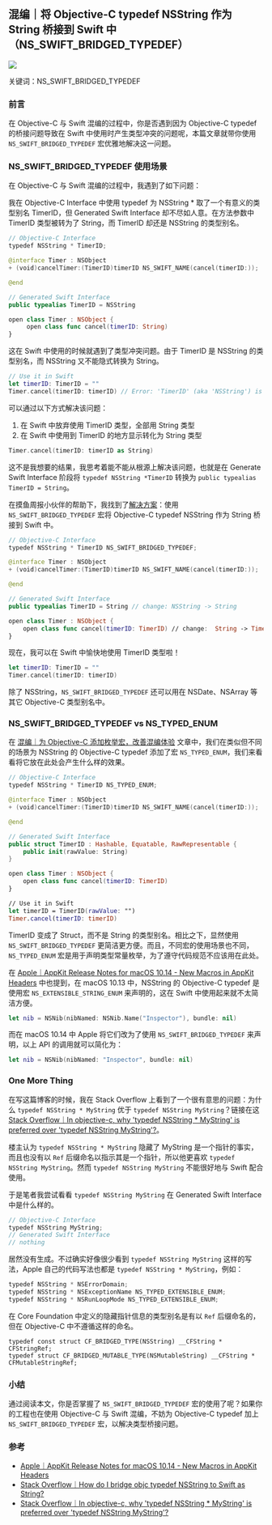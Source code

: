 ## 混编｜将 Objective-C typedef NSString 作为 String 桥接到 Swift 中（NS_SWIFT_BRIDGED_TYPEDEF）

![](https://cdn.nlark.com/yuque/0/2021/png/12376889/1634002390942-f364763e-db92-4079-80b1-46683722c37d.png?x-oss-process=image%2Fresize%2Cw_750%2Climit_0)

关键词：NS_SWIFT_BRIDGED_TYPEDEF

### 前言

在 Objective-C 与 Swift 混编的过程中，你是否遇到因为 Objective-C typedef 的桥接问题导致在 Swift 中使用时产生类型冲突的问题呢，本篇文章就带你使用 `NS_SWIFT_BRIDGED_TYPEDEF` 宏优雅地解决这一问题。

### NS_SWIFT_BRIDGED_TYPEDEF 使用场景

在 Objective-C 与 Swift 混编的过程中，我遇到了如下问题：

我在 Objective-C Interface 中使用 typedef 为 NSString * 取了一个有意义的类型别名 TimerID，但 Generated Swift Interface 却不尽如人意。在方法参数中 TimerID 类型被转为了 String，而 TimerID 却还是 NSString 的类型别名。

```swift
// Objective-C Interface
typedef NSString * TimerID;

@interface Timer : NSObject
+ (void)cancelTimer:(TimerID)timerID NS_SWIFT_NAME(cancel(timerID:));

@end

// Generated Swift Interface
public typealias TimerID = NSString

open class Timer : NSObject {
     open class func cancel(timerID: String)
}
```

这在 Swift 中使用的时候就遇到了类型冲突问题。由于 TimerID 是 NSString 的类型别名，而 NSString 又不能隐式转换为 String。

```swift
// Use it in Swift
let timerID: TimerID = ""
Timer.cancel(timerID: timerID) // Error: 'TimerID' (aka 'NSString') is not implicitly convertible to 'String'; did you mean to use 'as' to explicitly convert? Insert ' as String'
```

可以通过以下方式解决该问题：

1. 在 Swift 中放弃使用 TimerID 类型，全部用 String 类型
2. 在 Swift 中使用到 TimerID 的地方显示转化为 String 类型

```swift
Timer.cancel(timerID: timerID as String)
```

这不是我想要的结果，我思考着能不能从根源上解决该问题，也就是在 Generate Swift Interface 阶段将 `typedef NSString *TimerID` 转换为 `public typealias TimerID = String`。

在摸鱼周报小伙伴的帮助下，我找到了[解决方案](https://stackoverflow.com/questions/53219460/how-do-i-bridge-objc-typedef-nsstring-to-swift-as-string)：使用 `NS_SWIFT_BRIDGED_TYPEDEF` 宏将 Objective-C typedef NSString 作为 String 桥接到 Swift 中。

```swift
// Objective-C Interface
typedef NSString * TimerID NS_SWIFT_BRIDGED_TYPEDEF;

@interface Timer : NSObject
+ (void)cancelTimer:(TimerID)timerID NS_SWIFT_NAME(cancel(timerID:));

@end

// Generated Swift Interface
public typealias TimerID = String // change: NSString -> String

open class Timer : NSObject {
    open class func cancel(timerID: TimerID) // change:  String -> TimerID
}
```

现在，我可以在 Swift 中愉快地使用 TimerID 类型啦！

```swift
let timerID: TimerID = ""
Timer.cancel(timerID: timerID) 
```

除了 NSString，`NS_SWIFT_BRIDGED_TYPEDEF` 还可以用在 NSDate、NSArray 等其它 Objective-C 类型别名中。

### NS_SWIFT_BRIDGED_TYPEDEF vs NS_TYPED_ENUM

在 [混编｜为 Objective-C 添加枚举宏，改善混编体验](https://github.com/teney97/Objective-C-Style-Guide/blob/main/Content/%E6%B7%B7%E7%BC%96%EF%BD%9C%E4%B8%BA%20Objective-C%20%E6%B7%BB%E5%8A%A0%E6%9E%9A%E4%B8%BE%E5%AE%8F%EF%BC%8C%E6%94%B9%E5%96%84%E6%B7%B7%E7%BC%96%E4%BD%93%E9%AA%8C.md) 文章中，我们在类似但不同的场景为 NSString 的 Objective-C typedef 添加了宏 `NS_TYPED_ENUM`，我们来看看将它放在此处会产生什么样的效果。

```swift
// Objective-C Interface
typedef NSString * TimerID NS_TYPED_ENUM;

@interface Timer : NSObject
+ (void)cancelTimer:(TimerID)timerID NS_SWIFT_NAME(cancel(timerID:));

@end

// Generated Swift Interface
public struct TimerID : Hashable, Equatable, RawRepresentable {
    public init(rawValue: String)
}

open class Timer : NSObject {
    open class func cancel(timerID: TimerID)
}

// Use it in Swift
let timerID = TimerID(rawValue: "")
Timer.cancel(timerID: timerID)
```

TimerID 变成了 Struct，而不是 String 的类型别名。相比之下，显然使用 `NS_SWIFT_BRIDGED_TYPEDEF` 更简洁更方便。而且，不同宏的使用场景也不同，`NS_TYPED_ENUM` 宏是用于声明类型常量枚举，为了遵守代码规范不应该用在此处。

在 [Apple｜AppKit Release Notes for macOS 10.14 - New Macros in AppKit Headers](https://developer.apple.com/documentation/macos-release-notes/appkit-release-notes-for-macos-10_14) 中也提到，在 macOS 10.13 中，NSString 的 Objective-C typedef 是使用宏 `NS_EXTENSIBLE_STRING_ENUM` 来声明的，这在 Swift 中使用起来就不太简洁方便。

```swift
let nib = NSNib(nibNamed: NSNib.Name("Inspector"), bundle: nil)
```

而在 macOS 10.14 中 Apple 将它们改为了使用 `NS_SWIFT_BRIDGED_TYPEDEF` 来声明，以上 API 的调用就可以简化为：

```swift
let nib = NSNib(nibNamed: "Inspector", bundle: nil)
```

### One More Thing

在写这篇博客的时候，我在 Stack Overflow 上看到了一个很有意思的问题：为什么 `typedef NSString * MyString` 优于 `typedef NSString MyString`？链接在这 [Stack Overflow｜In objective-c, why 'typedef NSString * MyString' is preferred over 'typedef NSString MyString'?](https://stackoverflow.com/questions/45063451/in-objective-c-why-typedef-nsstring-mystring-is-preferred-over-typedef-nss)。

楼主认为 `typedef NSString * MyString` 隐藏了 MyString 是一个指针的事实，而且也没有以 `Ref` 后缀命名以指示其是一个指针，所以他更喜欢 `typedef NSString MyString`。然而 `typedef NSString MyString` 不能很好地与 Swift 配合使用。

于是笔者我尝试看看 `typedef NSString MyString` 在 Generated Swift Interface 中是什么样的。

```swift
// Objective-C Interface
typedef NSString MyString;
// Generated Swift Interface
// nothing
```

居然没有生成。不过确实好像很少看到 `typedef NSString MyString` 这样的写法，Apple 自己的代码写法也都是 `typedef NSString * MyString`，例如：

```swift
typedef NSString * NSErrorDomain;
typedef NSString * NSExceptionName NS_TYPED_EXTENSIBLE_ENUM;
typedef NSString * NSRunLoopMode NS_TYPED_EXTENSIBLE_ENUM;
```

在 Core Foundation 中定义的隐藏指针信息的类型别名是有以 `Ref` 后缀命名的，但在 Objective-C 中不遵循这样的命名。

```
typedef const struct CF_BRIDGED_TYPE(NSString) __CFString * CFStringRef;
typedef struct CF_BRIDGED_MUTABLE_TYPE(NSMutableString) __CFString * CFMutableStringRef;
```

### 小结

通过阅读本文，你是否掌握了 `NS_SWIFT_BRIDGED_TYPEDEF` 宏的使用了呢？如果你的工程也在使用 Objective-C 与 Swift 混编，不妨为 Objective-C typedef 加上 `NS_SWIFT_BRIDGED_TYPEDEF` 宏，以解决类型桥接问题。

### 参考

* [Apple｜AppKit Release Notes for macOS 10.14 - New Macros in AppKit Headers](https://developer.apple.com/documentation/macos-release-notes/appkit-release-notes-for-macos-10_14)
* [Stack Overflow｜How do I bridge objc typedef NSString to Swift as String?](https://stackoverflow.com/questions/53219460/how-do-i-bridge-objc-typedef-nsstring-to-swift-as-string)
* [Stack Overflow｜In objective-c, why 'typedef NSString * MyString' is preferred over 'typedef NSString MyString'?](https://stackoverflow.com/questions/45063451/in-objective-c-why-typedef-nsstring-mystring-is-preferred-over-typedef-nss)






